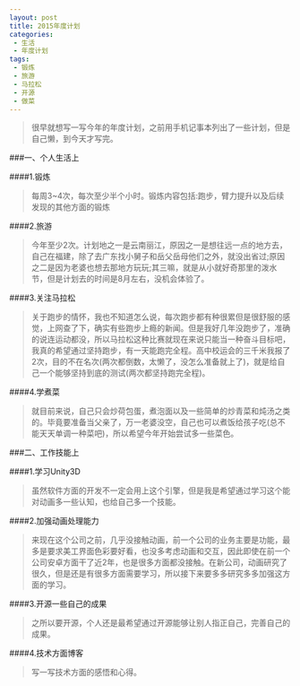 ```yaml
---
layout: post
title: 2015年度计划
categories:
 - 生活
 - 年度计划
tags:
 - 锻炼
 - 旅游
 - 马拉松
 - 开源
 - 做菜
---
```


>很早就想写一写今年的年度计划，之前用手机记事本列出了一些计划，但是自己懒，到今天才写完。
<!-- more -->

###一、个人生活上

####1.锻炼

> 每周3~4次，每次至少半个小时。锻炼内容包括:跑步，臂力提升以及后续发现的其他方面的锻炼

####2.旅游
>今年至少2次。计划地之一是云南丽江，原因之一是想往远一点的地方去，自己在福建，除了去广东找小舅子和岳父岳母他们之外，就没出省过;原因之二是因为老婆也想去那地方玩玩;其三嘛，就是从小就好奇那里的泼水节，但是计划去的时间是8月左右，没机会体验了。
	
####3.关注马拉松
>关于跑步的情怀，我也不知道怎么说，每次跑步都有种很累但是很舒服的感觉，上网查了下，确实有些跑步上瘾的新闻。但是我好几年没跑步了，准确的说连运动都没，所以马拉松这种比赛就现在来说只能当一种奋斗目标吧，我真的希望通过坚持跑步，有一天能跑完全程。高中校运会的三千米我报了2次，目的不在名次(两次都倒数，太懒了，没怎么准备就上了)，就是给自己一个能够坚持到底的测试(两次都坚持跑完全程)。

####4.学煮菜
>就目前来说，自己只会炒荷包蛋，煮泡面以及一些简单的炒青菜和炖汤之类的。毕竟要准备当父亲了，万一老婆没空，自己也可以煮饭给孩子吃(总不能天天单调一种菜吧)，所以希望今年开始尝试多一些菜色。

###二、工作技能上

####1.学习Unity3D

>虽然软件方面的开发不一定会用上这个引擎，但是我是希望通过学习这个能对动画多一些认知，也给自己多一个技能。

####2.加强动画处理能力

>来现在这个公司之前，几乎没接触动画，前一个公司的业务主要是功能，最多是要求美工界面色彩要好看，也没多考虑动画和交互，因此即使在前一个公司安卓方面干了近2年，也是很多方面都没接触。在新公司，动画研究了很久，但是还是有很多方面需要学习，所以接下来要多多研究多多加强这方面的学习。

####3.开源一些自己的成果

>之所以要开源，个人还是最希望通过开源能够让别人指正自己，完善自己的成果。

####4.技术方面博客

>写一写技术方面的感悟和心得。
